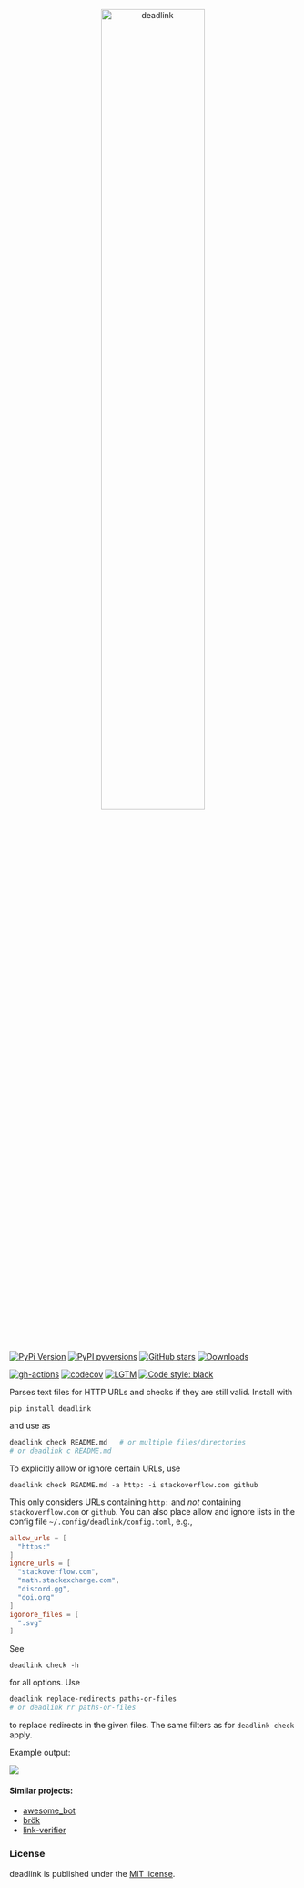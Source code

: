 <p align="center">
  <a href="https://github.com/nschloe/deadlink"><img alt="deadlink" src="https://nschloe.github.io/deadlink/logo-with-text.svg" width="60%"></a>
</p>

[![PyPi Version](https://img.shields.io/pypi/v/deadlink.svg?style=flat-square)](https://pypi.org/project/deadlink/)
[![PyPI pyversions](https://img.shields.io/pypi/pyversions/deadlink.svg?style=flat-square)](https://pypi.org/project/deadlink/)
[![GitHub stars](https://img.shields.io/github/stars/nschloe/deadlink.svg?style=flat-square&logo=github&label=Stars&logoColor=white)](https://github.com/nschloe/deadlink/)
[![Downloads](https://pepy.tech/badge/deadlink/month?style=flat-square)](https://pepy.tech/project/deadlink)
<!--[![PyPi downloads](https://img.shields.io/pypi/dm/deadlink.svg?style=flat-square)](https://pypistats.org/packages/deadlink)-->

[![gh-actions](https://img.shields.io/github/workflow/status/nschloe/deadlink/ci?style=flat-square)](https://github.com/nschloe/deadlink/actions?query=workflow%3Aci)
[![codecov](https://img.shields.io/codecov/c/github/nschloe/deadlink.svg?style=flat-square)](https://app.codecov.io/gh/nschloe/deadlink)
[![LGTM](https://img.shields.io/lgtm/grade/python/github/nschloe/deadlink.svg?style=flat-square)](https://lgtm.com/projects/g/nschloe/deadlink)
[![Code style: black](https://img.shields.io/badge/code%20style-black-000000.svg?style=flat-square)](https://github.com/psf/black)

Parses text files for HTTP URLs and checks if they are still valid. Install with

```
pip install deadlink
```

and use as

<!--TODO activate-->
<!--pytest-codeblocks:skip-->

```sh
deadlink check README.md   # or multiple files/directories
# or deadlink c README.md
```

To explicitly allow or ignore certain URLs, use

```
deadlink check README.md -a http: -i stackoverflow.com github
```

This only considers URLs containing `http:` and _not_ containing `stackoverflow.com` or
`github`. You can also place allow and ignore lists in the config file
`~/.config/deadlink/config.toml`, e.g.,

```toml
allow_urls = [
  "https:"
]
ignore_urls = [
  "stackoverflow.com",
  "math.stackexchange.com",
  "discord.gg",
  "doi.org"
]
igonore_files = [
  ".svg"
]
```

See

```
deadlink check -h
```

for all options.
Use

```sh
deadlink replace-redirects paths-or-files
# or deadlink rr paths-or-files
```

to replace redirects in the given files. The same filters as for `deadlink check` apply.

Example output:

![](https://nschloe.github.io/deadlink/example-output-carbon.png)

#### Similar projects:

- [awesome_bot](https://github.com/dkhamsing/awesome_bot)
- [brök](https://github.com/smallhadroncollider/brok)
- [link-verifier](https://github.com/bmuschko/link-verifier)

### License

deadlink is published under the [MIT
license](https://en.wikipedia.org/wiki/MIT_License).
